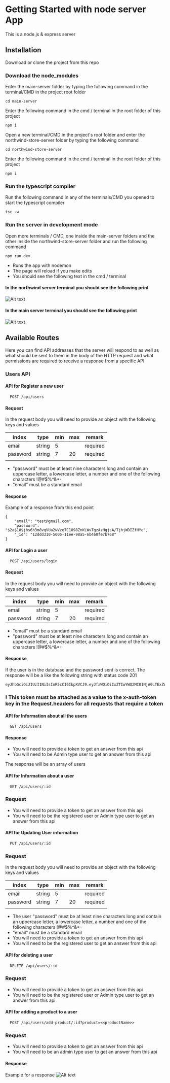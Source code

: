 # Getting Started with node server App

This is a node.js & express server

## Installation

Download or clone the project from this repo

### Download the node_modules

Enter the main-server folder by typing the following command in the terminal/CMD in the project root folder

```
cd main-server
```

Enter the following command in the cmd / terminal in the root folder of this project

```
npm i
```

Open a new terminal/CMD in the project's root folder and enter the northwind-store-server folder by typing the following command

```
cd northwind-store-server
```

Enter the following command in the cmd / terminal in the root folder of this project

```
npm i
```

### Run the typescript compiler

Run the following command in any of the terminals/CMD you opened to start the typescript compiler

```
tsc -w
```

### Run the server in development mode

Open more terminals / CMD, one inside the main-server folders and the other inside the northwind-store-server folder and run the following command

```
npm run dev
```

- Runs the app with nodemon
- The page will reload if you make edits
- You should see the following text in the cmd / terminal

#### In the northwind server terminal you should see the following print

![Alt text](./images/connectToPGServer.png)

#### In the main server terminal you should see the following print

![Alt text](./images/main-server.png)

## Available Routes

Here you can find API addresses that the server will respond to as well as what should be sent to them in the body of the HTTP request and what permissions are required to receive a response from a specific API

### Users API

#### API for Register a new user

```http
  POST /api/users
```

#### Request

In the request body you will need to provide an object with the following keys and values

| index    | type   | min | max | remark   |
| -------- | ------ | --- | --- | -------- |
| email    | string | 5   |     | required |
| password | string | 7   | 20  | required |
|          |

- "password" must be at least nine characters long and contain an uppercase letter, a lowercase letter, a number and one of the following characters !@#$%^&\*-
- "email" must be a standard email

#### Response

Example of a response from this end point

```
{
    "email": "test@gmail.com",
    "password": "$2a$10$jhs6h3m8vqVUa2wVze7C1O98ZnKLWvTgzAzHgjsA/TjhjWDIZfHYe",
    "_id": "12ddd310-5005-11ee-98a5-6b460fe7b768"
}
```

#### API for Login a user

```http
  POST /api/users/login
```

#### Request

In the request body you will need to provide an object with the following keys and values

| index    | type   | min | max | remark   |
| -------- | ------ | --- | --- | -------- |
| email    | string | 5   |     | required |
| password | string | 7   | 20  | required |

- "email" must be a standard email
- "password" must be at least nine characters long and contain an uppercase letter, a lowercase letter, a number and one of the following characters !@#$%^&\*-

#### Response

If the user is in the database and the password sent is correct, The response will be a like the following string with status code 201

```
eyJhbGciOiJIUzI1NiIsInR5cCI6IkpXVCJ9.eyJfaWQiOiIxZTIwYWQ2MC01NjA0LTExZWUtYmM4OC01MTMzYTRmNGQyZjQiLCJpc0FkbWluIjp0cnVlLCJpYXQiOjE2OTUxMTI4NDJ9.OP1MXC4m8XyNS3zzuIeJyme8hopRRrbnlu3Qg7jNmsw
```

### ! This token must be attached as a value to the x-auth-token key in the Request.headers for all requests that require a token

#### API for Information about all the users

```http
  GET /api/users
```

#### Response

- You will need to provide a token to get an answer from this api
- You will need to be Admin type user to get an answer from this api

The response will be an array of users

#### API for Information about a user

```http
  GET /api/users/:id
```

### Request

- You will need to provide a token to get an answer from this api
- You will need to be the registered user or Admin type user to get an answer from this api

#### API for Updating User information

```http
  PUT /api/users/:id
```

### Request

In the request body you will need to provide an object with the following keys and values

| index    | type   | min | max | remark   |
| -------- | ------ | --- | --- | -------- |
| email    | string | 5   |     | required |
| password | string | 7   | 20  | required |
|          |

- The user "password" must be at least nine characters long and contain an uppercase letter, a lowercase letter, a number and one of the following characters !@#$%^&\*-
- "email" must be a standard email
- You will need to provide a token to get an answer from this api
- You will need to be the registered user to get an answer from this api

#### API for deleting a user

```http
  DELETE /api/users/:id
```

### Request

- You will need to provide a token to get an answer from this api
- You will need to be the registered user or Admin type user to get an answer from this api

#### API for adding a product to a user

```http
  POST /api/users/add-product/:id?product=<<productName>>
```

### Request

- You will need to provide a token to get an answer from this api
- You will need to be an admin type user to get an answer from this api

#### Response

Example for a response
![Alt text](public/images//res.png)
